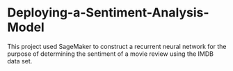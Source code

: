 # Deploying-a-Sentiment-Analysis-Model
This project used SageMaker to construct a recurrent neural network for the purpose of determining the sentiment of a movie review using the IMDB data set. 
